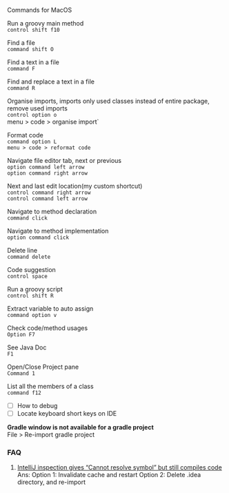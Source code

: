 Commands for MacOS

Run a groovy main method </br>
`control shift f10`

Find a file </br>
`command shift O`

Find a text in a file </br>
`command F`

Find and replace a text in a file </br>
`command R`

Organise imports, imports only used classes instead of entire package, remove used imports </br>
`control option o` </br>
menu > code > organise import`

Format code </br>
`command option L` </br>
`menu > code > reformat code`

Navigate file editor tab, next or previous </br>
`option command left arrow` </br>
`option command right arrow`

Next and last edit location(my custom shortcut) </br>
`control command right arrow` </br>
`control command left arrow`

Navigate to method declaration </br>
`command click`

Navigate to method implementation </br>
`option command click`

Delete line </br>
`command delete`

Code suggestion </br>
`control space`

Run a groovy script </br>
`control shift R`

Extract variable to auto assign </br>
`command option v`

Check code/method usages </br>
`Option F7`

See Java Doc </br>
`F1`

Open/Close Project pane </br>
`Command 1`

List all the members of a class </br>
`command f12`

- [ ] How to debug
- [ ] Locate keyboard short keys on IDE

**Gradle window is not available for a gradle project** </br>
File > Re-import gradle project

### FAQ

1. [IntelliJ inspection gives “Cannot resolve symbol” but still compiles code](https://stackoverflow.com/questions/5905896/intellij-inspection-gives-cannot-resolve-symbol-but-still-compiles-code)
Ans:  Option 1: Invalidate cache and restart
      Option 2: Delete .idea directory, and re-import
